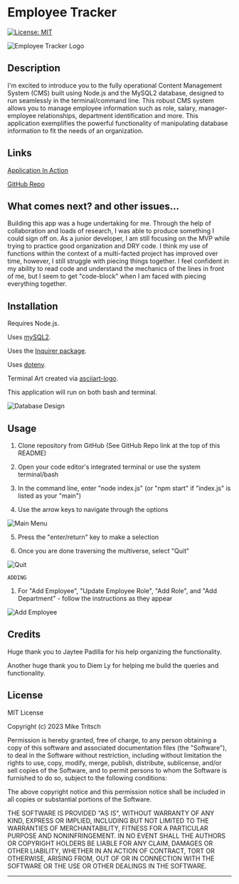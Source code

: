 # Employee Tracker

[![License: MIT](https://img.shields.io/badge/License-MIT-yellow.svg)](https://opensource.org/licenses/MIT)

![Employee Tracker Logo](https://github.com/MikeTritsch/employee-tracker/assets/122573481/18fdaf1f-07ca-4e78-9152-28b9794ee53a)

## Description

I'm excited to introduce you to the fully operational Content Management System (CMS) built using Node.js and the MySQL2 database, designed to run seamlessly in the terminal/command line. This robust CMS system allows you to manage employee information such as role, salary, manager-employee relationships, department identification and more. This application exemplifies the powerful functionality of manipulating database information to fit the needs of an organization.

## Links

[Application In Action](https://drive.google.com/file/d/16r4q0YRuqTA6qjaxfLMO4kO3FsPE1Hli/view?usp=sharing)

[GitHub Repo](https://github.com/MikeTritsch/employee-tracker)

## What comes next? and other issues...

Building this app was a huge undertaking for me. Through the help of collaboration and loads of research, I was able to produce something I could sign off on. As a junior developer, I am still focusing on the MVP while trying to practice good organization and DRY code. I think my use of functions within the context of a multi-facted project has improved over time, however, I still struggle with piecing things together. I feel confident in my ability to read code and understand the mechanics of the lines in front of me, but I seem to get "code-block" when I am faced with piecing everything together.

## Installation

Requires Node.js.

Uses [mySQL2](https://www.npmjs.com/package/mysql2).

Uses the [Inquirer package](https://www.npmjs.com/package/inquirer/v/8.2.4).

Uses [dotenv](https://www.npmjs.com/package/dotenv).

Terminal Art created via [asciiart-logo](https://www.npmjs.com/package/asciiart-logo).

This application will run on both bash and terminal.

![Database Design](https://github.com/MikeTritsch/employee-tracker/assets/122573481/b0d80732-b1db-4db9-adae-9a0ad172132c)

## Usage

1. Clone repository from GitHub (See GitHub Repo link at the top of this README)

2. Open your code editor's integrated terminal or use the system terminal/bash

3. In the command line, enter "node index.js" (or "npm start" if "index.js" is listed as your "main")

4. Use the arrow keys to navigate through the options

![Main Menu](https://github.com/MikeTritsch/employee-tracker/assets/122573481/87346dce-cb55-4a11-bb8b-5ca1b3da9599)

5. Press the "enter/return" key to make a selection

6. Once you are done traversing the multiverse, select "Quit"

![Quit](https://github.com/MikeTritsch/employee-tracker/assets/122573481/dc2dc069-40f1-4aa6-9723-a58aeac6e794)

`ADDING`

1. For "Add Employee", "Update Employee Role", "Add Role", and "Add Department" - follow the instructions as they appear

![Add Employee](https://github.com/MikeTritsch/employee-tracker/assets/122573481/281b96d6-bd9f-493c-9f83-bbe3cd25d857)

## Credits

Huge thank you to Jaytee Padilla for his help organizing the functionality.

Another huge thank you to Diem Ly for helping me build the queries and functionality.

## License

MIT License

Copyright (c) 2023 Mike Tritsch

Permission is hereby granted, free of charge, to any person obtaining a copy
of this software and associated documentation files (the "Software"), to deal
in the Software without restriction, including without limitation the rights
to use, copy, modify, merge, publish, distribute, sublicense, and/or sell
copies of the Software, and to permit persons to whom the Software is
furnished to do so, subject to the following conditions:

The above copyright notice and this permission notice shall be included in all
copies or substantial portions of the Software.

THE SOFTWARE IS PROVIDED "AS IS", WITHOUT WARRANTY OF ANY KIND, EXPRESS OR
IMPLIED, INCLUDING BUT NOT LIMITED TO THE WARRANTIES OF MERCHANTABILITY,
FITNESS FOR A PARTICULAR PURPOSE AND NONINFRINGEMENT. IN NO EVENT SHALL THE
AUTHORS OR COPYRIGHT HOLDERS BE LIABLE FOR ANY CLAIM, DAMAGES OR OTHER
LIABILITY, WHETHER IN AN ACTION OF CONTRACT, TORT OR OTHERWISE, ARISING FROM,
OUT OF OR IN CONNECTION WITH THE SOFTWARE OR THE USE OR OTHER DEALINGS IN THE
SOFTWARE.

---